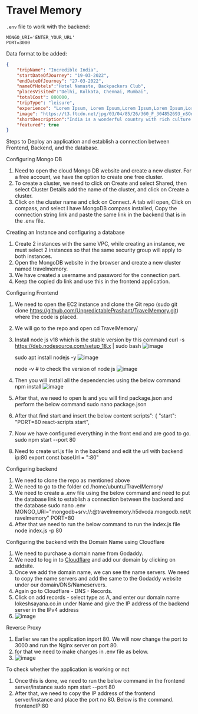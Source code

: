 # Travel Memory

`.env` file to work with the backend:

```
MONGO_URI='ENTER_YOUR_URL'
PORT=3000
```

Data format to be added: 

```json
{
    "tripName": "Incredible India",
    "startDateOfJourney": "19-03-2022",
    "endDateOfJourney": "27-03-2022",
    "nameOfHotels":"Hotel Namaste, Backpackers Club",
    "placesVisited":"Delhi, Kolkata, Chennai, Mumbai",
    "totalCost": 800000,
    "tripType": "leisure",
    "experience": "Lorem Ipsum, Lorem Ipsum,Lorem Ipsum,Lorem Ipsum,Lorem Ipsum,Lorem Ipsum,Lorem Ipsum,Lorem Ipsum,Lorem Ipsum,Lorem Ipsum,Lorem Ipsum,Lorem Ipsum,Lorem Ipsum,Lorem Ipsum,Lorem Ipsum,Lorem Ipsum,Lorem Ipsum,Lorem Ipsum,Lorem Ipsum,Lorem Ipsum,Lorem Ipsum,Lorem Ipsum,Lorem Ipsum,Lorem Ipsum,Lorem Ipsum,Lorem Ipsum,Lorem Ipsum, ",
    "image": "https://t3.ftcdn.net/jpg/03/04/85/26/360_F_304852693_nSOn9KvUgafgvZ6wM0CNaULYUa7xXBkA.jpg",
    "shortDescription":"India is a wonderful country with rich culture and good people.",
    "featured": true
}
```
Steps to Deploy an application and establish a connection between Frontend, Backend, and the database.

Configuring Mongo DB

1. Need to open the cloud Mongo DB website and create a new cluster. For a free account, we have the option to create one free cluster.
2. To create a cluster, we need to click on Create and select Shared, then select Cluster Details add the name of the cluster, and click on Create a cluster.
3. Click on the cluster name and click on Connect. A tab will open, Click on compass, and select I have MongoDB compass installed, Copy the connection string link and paste the same link in the backend that is in the .env file.

Creating an Instance and configuring a database
1. Create 2 instances with the same VPC, while creating an instance, we must select 2 instances so that the same security group will apply to both instances.
2. Open the MongoDB website in the browser and create a new cluster named travelmemory.
3. We have created a username and password for the connection part.
4. Keep the copied db link and use this in the frontend application.

Configuring Frontend

1. We need to open the EC2 instance and clone the Git repo (sudo git clone https://github.com/UnpredictablePrashant/TravelMemory.git) where the code is placed.
2. We will go to the repo and open cd TravelMemory/
3. Install node js v18 which is the stable version by this command
    curl -s https://deb.nodesource.com/setup_18.x | sudo bash
   ![image](https://github.com/sayanalokesh/TravelMemory/assets/105637305/54dcea2c-5cbd-4c29-8937-3ed1f1de2b9b)
   
    sudo apt install nodejs -y
   ![image](https://github.com/sayanalokesh/TravelMemory/assets/105637305/afe88175-e428-4f70-8e81-98bccbb5093f)
   
    node -v  # to check the version of node js
   ![image](https://github.com/sayanalokesh/TravelMemory/assets/105637305/a8cafd5f-3a18-45c3-a9f4-b6277c5207b4)

   
5. Then you will install all the dependencies using the below command
    npm install
   ![image](https://github.com/sayanalokesh/TravelMemory/assets/105637305/068615d3-5a4f-44df-8aca-38b12e7f8929)

7. After that, we need to open ls and you will find package.json and perform the below command
    sudo nano package.json
8. After that find start and insert the below content
   scripts": {
    "start": "PORT=80 react-scripts start",
9. Now we have configured everything in the front end and are good to go.
    sudo npm start --port 80
10. Need to create url.js file in the backend and edit the url with backend ip:80
    export const baseUrl = "<backendIP>:80"

Configuring backend

1. We need to clone the repo as mentioned above
2. We need to go to the folder
     cd /home/ubuntu/TravelMemory/
3. We need to create a .env file using the below command and need to put the database link to establish a connection between the backend and the database
    sudo nano .env
    MONGO_URI="mongodb+srv://<username>:<password>@travelmemory.h5dvcda.mongodb.net/travelmemory"
    PORT=80
4. After that we need to run the below command to run the index.js file
    node index.js -p 80

Configuring the backend with the Domain Name using Cloudflare

1. We need to purchase a domain name from Godaddy.
2. We need to log in to [Cloudflare](https://dash.cloudflare.com/) and add our domain by clicking on addsite.
3. Once we add the domain name, we can see the name servers. We need to copy the name servers and add the same to the Godaddy website under our domain/DNS/Nameservers.
4. Again go to Cloudflare - DNS - Records.
5. Click on add records - select type as A, and enter our domain name lokeshsayana.co.in under Name and give the IP address of the backend server in the IPv4 address
6. ![image](https://github.com/sayanalokesh/TravelMemory/assets/105637305/cac9346e-df9a-4ede-91aa-dc56687e1c7f)

Reverse Proxy

1. Earlier we ran the application inport 80. We will now change the port to 3000 and run the Nginx server on port 80.
2. for that we need to make changes in .env file as below.
3. ![image](https://github.com/sayanalokesh/TravelMemory/assets/105637305/cf8fa60d-6776-40b5-bb63-585b2bcc4e9c)



    

To check whether the application is working or not

1. Once this is done, we need to run the below command in the frontend server/instance
    sudo npm start --port 80
2. After that, we need to copy the IP address of the frontend server/instance and place the port no 80. Below is the command.
        frontendIP:80

